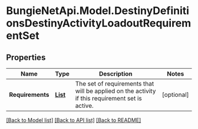 # BungieNetApi.Model.DestinyDefinitionsDestinyActivityLoadoutRequirementSet
## Properties

Name | Type | Description | Notes
------------ | ------------- | ------------- | -------------
**Requirements** | [**List<DestinyDefinitionsDestinyActivityLoadoutRequirement>**](DestinyDefinitionsDestinyActivityLoadoutRequirement.md) | The set of requirements that will be applied on the activity if this requirement set is active. | [optional] 

[[Back to Model list]](../README.md#documentation-for-models) [[Back to API list]](../README.md#documentation-for-api-endpoints) [[Back to README]](../README.md)


